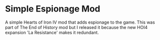 # Simple Espionage Mod
 A simple Hearts of Iron IV mod that adds espionage to the game.
 This was part of The End of History mod but I released it because the new HOI4 expansion 'La Resistance' makes it redundant.

